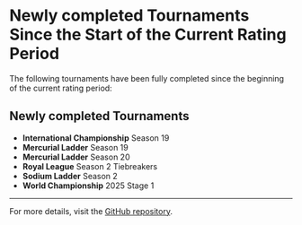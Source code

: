 # Newly completed Tournaments Since the Start of the Current Rating Period

The following tournaments have been fully completed since the beginning of the current rating period:

## Newly completed Tournaments

- **International Championship** Season 19
- **Mercurial Ladder** Season 19
- **Mercurial Ladder** Season 20
- **Royal League** Season 2 Tiebreakers
- **Sodium Ladder** Season 2
- **World Championship** 2025 Stage 1

---

For more details, visit the [GitHub repository](https://github.com/ausberg/tta_ratings_dev).
